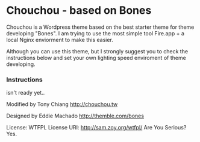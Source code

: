 # Chouchou - based on Bones

Chouchou is a Wordpress theme based on the best starter theme for theme developing "Bones". I am trying to use the most simple tool Fire.app + a local Nginx enviorment to make this easier.

Although you can use this theme, but I strongly suggest you to check the instructions below and set your own lighting speed enviroment of theme developing.

### Instructions

isn't ready yet..

Modified by Tony Chiang
http://chouchou.tw

Designed by Eddie Machado
http://themble.com/bones

License: WTFPL
License URI: http://sam.zoy.org/wtfpl/
Are You Serious? Yes.




